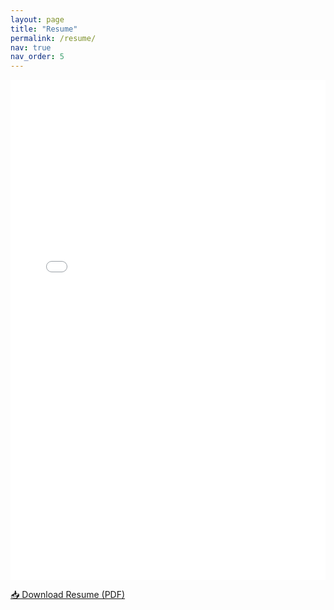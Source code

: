 ```yaml
---
layout: page
title: "Resume"
permalink: /resume/
nav: true
nav_order: 5
---
```


<iframe src="/assets/pdf/Simeng_Li_Resume.pdf" width="100%" height="800px" style="border: none;"></iframe>

<p><a href="/assets/pdf/Simeng_Li_Resume.pdf" download>📥 Download Resume (PDF)</a></p>

